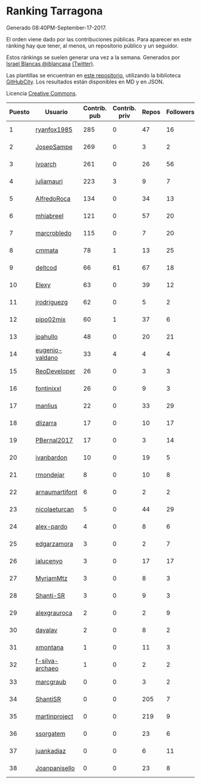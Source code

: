 # Ranking Tarragona

Generado 08:40PM-September-17-2017.

El orden viene dado por las contribuciones públicas. Para aparecer en este ránking hay que tener, al menos, un repositorio público y un seguidor.

Estos ránkings se suelen generar una vez a la semana. Generados por [Israel Blancas @iblancasa](https://github.com/iblancasa/) [(Twitter)](https://twitter.com/iblancasa).

Las plantillas se encuentran en [este repositorio](https://github.com/iblancasa/GH-Spanish-Ranking), utilizando la biblioteca [GitHubCity](https://github.com/iblancasa/GitHubCity). Los resultados están disponibles en MD y en JSON.

Licencia [Creative Commons](https://creativecommons.org/licenses/by/4.0/).

| Puesto   |  Usuario  | Contrib. pub | Contrib. priv |Repos| Followers | Desde |  Avatar  |
|----------|-----------|--------------|---------------|-----|-----------|-------|----------|
|1|[ryanfox1985](https://github.com/ryanfox1985)|285|0|47|16|2011-10-26|![ryanfox1985](https://avatars1.githubusercontent.com/u/1152728)|
|2|[JosepSampe](https://github.com/JosepSampe)|269|0|3|2|2015-01-08|![JosepSampe](https://avatars3.githubusercontent.com/u/10448186)|
|3|[ivoarch](https://github.com/ivoarch)|261|0|26|56|2011-03-18|![ivoarch](https://avatars0.githubusercontent.com/u/677124)|
|4|[juliamauri](https://github.com/juliamauri)|223|3|9|7|2013-11-28|![juliamauri](https://avatars3.githubusercontent.com/u/6062402)|
|5|[AlfredoRoca](https://github.com/AlfredoRoca)|134|0|34|13|2014-08-15|![AlfredoRoca](https://avatars1.githubusercontent.com/u/8455554)|
|6|[mhjabreel](https://github.com/mhjabreel)|121|0|57|20|2014-10-08|![mhjabreel](https://avatars2.githubusercontent.com/u/9088025)|
|7|[marcrobledo](https://github.com/marcrobledo)|115|0|7|20|2015-09-19|![marcrobledo](https://avatars3.githubusercontent.com/u/14358263)|
|8|[cmmata](https://github.com/cmmata)|78|1|13|25|2013-04-22|![cmmata](https://avatars2.githubusercontent.com/u/4223148)|
|9|[deltcod](https://github.com/deltcod)|66|61|67|18|2015-09-22|![deltcod](https://avatars2.githubusercontent.com/u/14791993)|
|10|[Elexy](https://github.com/Elexy)|63|0|39|12|2010-10-14|![Elexy](https://avatars1.githubusercontent.com/u/439063)|
|11|[jrodriguezg](https://github.com/jrodriguezg)|62|0|5|2|2013-02-05|![jrodriguezg](https://avatars2.githubusercontent.com/u/3486118)|
|12|[pipo02mix](https://github.com/pipo02mix)|60|1|37|6|2011-07-03|![pipo02mix](https://avatars1.githubusercontent.com/u/892157)|
|13|[jpahullo](https://github.com/jpahullo)|48|0|20|21|2012-07-26|![jpahullo](https://avatars0.githubusercontent.com/u/2048296)|
|14|[eugenio-valdano](https://github.com/eugenio-valdano)|33|4|4|4|2014-03-12|![eugenio-valdano](https://avatars1.githubusercontent.com/u/6929185)|
|15|[ReoDeveloper](https://github.com/ReoDeveloper)|26|0|3|3|2013-01-20|![ReoDeveloper](https://avatars1.githubusercontent.com/u/3322211)|
|16|[fontinixxl](https://github.com/fontinixxl)|26|0|9|3|2013-07-24|![fontinixxl](https://avatars3.githubusercontent.com/u/5080665)|
|17|[manlius](https://github.com/manlius)|22|0|33|29|2013-11-18|![manlius](https://avatars2.githubusercontent.com/u/5968066)|
|18|[dlizarra](https://github.com/dlizarra)|17|0|10|17|2015-04-12|![dlizarra](https://avatars1.githubusercontent.com/u/11906353)|
|19|[PBernal2017](https://github.com/PBernal2017)|17|0|3|14|2017-02-23|![PBernal2017](https://avatars3.githubusercontent.com/u/25979373)|
|20|[ivanbardon](https://github.com/ivanbardon)|10|0|19|5|2013-10-30|![ivanbardon](https://avatars0.githubusercontent.com/u/5808889)|
|21|[rmondejar](https://github.com/rmondejar)|8|0|10|8|2008-06-20|![rmondejar](https://avatars2.githubusercontent.com/u/14419)|
|22|[arnaumartifont](https://github.com/arnaumartifont)|6|0|2|2|2014-11-07|![arnaumartifont](https://avatars2.githubusercontent.com/u/9613200)|
|23|[nicolaeturcan](https://github.com/nicolaeturcan)|5|0|44|29|2014-04-10|![nicolaeturcan](https://avatars0.githubusercontent.com/u/7248811)|
|24|[alex-pardo](https://github.com/alex-pardo)|4|0|8|6|2012-09-19|![alex-pardo](https://avatars3.githubusercontent.com/u/2378470)|
|25|[edgarzamora](https://github.com/edgarzamora)|3|0|2|7|2013-05-02|![edgarzamora](https://avatars0.githubusercontent.com/u/4320475)|
|26|[jalucenyo](https://github.com/jalucenyo)|3|0|17|17|2012-04-06|![jalucenyo](https://avatars2.githubusercontent.com/u/1618926)|
|27|[MyriamMtz](https://github.com/MyriamMtz)|3|0|8|3|2013-11-25|![MyriamMtz](https://avatars0.githubusercontent.com/u/6032560)|
|28|[Shanti-SR](https://github.com/Shanti-SR)|3|0|9|3|2014-11-12|![Shanti-SR](https://avatars3.githubusercontent.com/u/9694646)|
|29|[alexgrauroca](https://github.com/alexgrauroca)|2|0|2|9|2013-07-31|![alexgrauroca](https://avatars0.githubusercontent.com/u/5131860)|
|30|[dayalav](https://github.com/dayalav)|2|0|8|2|2013-06-10|![dayalav](https://avatars1.githubusercontent.com/u/4660940)|
|31|[xmontana](https://github.com/xmontana)|1|0|11|3|2011-03-04|![xmontana](https://avatars1.githubusercontent.com/u/650776)|
|32|[f-silva-archaeo](https://github.com/f-silva-archaeo)|1|0|2|2|2016-05-04|![f-silva-archaeo](https://avatars0.githubusercontent.com/u/19189330)|
|33|[marcgraub](https://github.com/marcgraub)|0|0|3|2|2012-10-02|![marcgraub](https://avatars0.githubusercontent.com/u/2468006)|
|34|[ShantiSR](https://github.com/ShantiSR)|0|0|205|7|2013-01-16|![ShantiSR](https://avatars0.githubusercontent.com/u/3288528)|
|35|[martinproject](https://github.com/martinproject)|0|0|219|9|2008-06-13|![martinproject](https://avatars3.githubusercontent.com/u/13601)|
|36|[ssorgatem](https://github.com/ssorgatem)|0|0|23|6|2009-07-23|![ssorgatem](https://avatars1.githubusercontent.com/u/108138)|
|37|[juankadiaz](https://github.com/juankadiaz)|0|0|6|11|2013-10-04|![juankadiaz](https://avatars1.githubusercontent.com/u/5609996)|
|38|[Joanpanisello](https://github.com/Joanpanisello)|0|0|23|8|2013-09-20|![Joanpanisello](https://avatars2.githubusercontent.com/u/5502417)|
